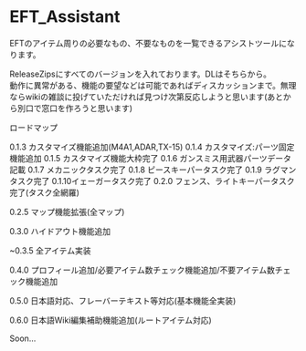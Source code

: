 # EFT_Assistant

EFTのアイテム周りの必要なもの、不要なものを一覧できるアシストツールになります。<br>

ReleaseZipsにすべてのバージョンを入れております。DLはそちらから。<br>
動作に異常がある、機能の要望などは可能であればディスカッションまで。無理ならwikiの雑談に投げていただければ見つけ次第反応しようと思います(あとから別口で窓口を作ろうと思います)

ロードマップ

0.1.3 カスタマイズ機能追加(M4A1,ADAR,TX-15)
0.1.4 カスタマイズ:パーツ固定機能追加
0.1.5 カスタマイズ機能大枠完了
0.1.6 ガンスミス用武器パーツデータ記載
0.1.7 メカニックタスク完了
0.1.8 ピースキーパータスク完了
0.1.9 ラグマンタスク完了
0.1.10イェーガータスク完了
0.2.0 フェンス、ライトキーパータスク完了(タスク全網羅)

0.2.5 マップ機能拡張(全マップ)

0.3.0 ハイドアウト機能追加

~0.3.5 全アイテム実装

0.4.0 プロフィール追加/必要アイテム数チェック機能追加/不要アイテム数チェック機能追加

0.5.0 日本語対応、フレーバーテキスト等対応(基本機能全実装)

0.6.0 日本語Wiki編集補助機能追加(ルートアイテム対応)

Soon...
